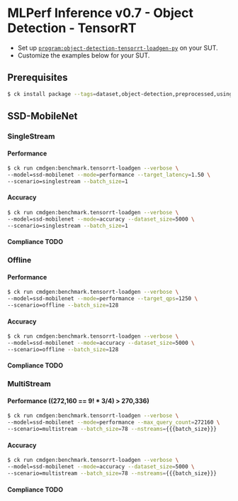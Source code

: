 # MLPerf Inference v0.7 - Object Detection - TensorRT

- Set up [`program:object-detection-tensorrt-loadgen-py`](https://github.com/ctuning/ck-mlperf/blob/master/program/object-detection-tensorrt-loadgen-py/README.md) on your SUT.
- Customize the examples below for your SUT.

## Prerequisites

```bash
$ ck install package --tags=dataset,object-detection,preprocessed,using-opencv,full,side.300 --ask
```

<a name="ssd-mobilenet"></a>
## SSD-MobileNet

<a name="singlestream"></a>
### SingleStream

#### Performance

```bash
$ ck run cmdgen:benchmark.tensorrt-loadgen --verbose \
--model=ssd-mobilenet --mode=performance --target_latency=1.50 \
--scenario=singlestream --batch_size=1
```

#### Accuracy

```bash
$ ck run cmdgen:benchmark.tensorrt-loadgen --verbose \
--model=ssd-mobilenet --mode=accuracy --dataset_size=5000 \
--scenario=singlestream --batch_size=1
```

#### Compliance **TODO**


<a name="offline"></a>
### Offline

#### Performance

```bash
$ ck run cmdgen:benchmark.tensorrt-loadgen --verbose \
--model=ssd-mobilenet --mode=performance --target_qps=1250 \
--scenario=offline --batch_size=128
```

#### Accuracy

```bash
$ ck run cmdgen:benchmark.tensorrt-loadgen --verbose \
--model=ssd-mobilenet --mode=accuracy --dataset_size=5000 \
--scenario=offline --batch_size=128
```

#### Compliance **TODO**


<a name="multistream"></a>
### MultiStream

#### Performance ((272,160 == 9! * 3/4) > 270,336)

```bash
$ ck run cmdgen:benchmark.tensorrt-loadgen --verbose \
--model=ssd-mobilenet --mode=performance --max_query_count=272160 \
--scenario=multistream --batch_size=78 --nstreams={{{batch_size}}}
```

#### Accuracy

```bash
$ ck run cmdgen:benchmark.tensorrt-loadgen --verbose \
--model=ssd-mobilenet --mode=accuracy --dataset_size=5000 \
--scenario=multistream --batch_size=78 --nstreams={{{batch_size}}}
```

#### Compliance **TODO**

